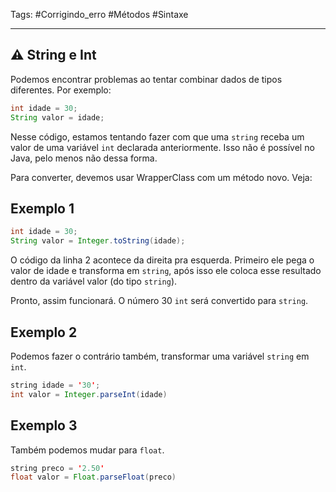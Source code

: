 Tags: #Corrigindo_erro #Métodos #Sintaxe 


___
## ⚠ String e Int

Podemos encontrar problemas ao tentar combinar dados de tipos diferentes. Por exemplo:

```java
int idade = 30;
String valor = idade;
```

Nesse código, estamos tentando fazer com que uma `string` receba um valor de uma variável `int` declarada anteriormente. Isso não é possível no Java, pelo menos não dessa forma.

Para converter, devemos usar WrapperClass com um método novo. Veja:

## Exemplo 1

```java
int idade = 30;
String valor = Integer.toString(idade);
```

O código da linha 2 acontece da direita pra esquerda. Primeiro ele pega o valor de idade e transforma em `string`, após isso ele coloca esse resultado dentro da variável valor (do tipo `string`).

Pronto, assim funcionará. O número 30 `int` será convertido para `string`.

## Exemplo 2

Podemos fazer o contrário também, transformar uma variável `string` em `int`.

```java
string idade = '30';
int valor = Integer.parseInt(idade)
```

## Exemplo 3

Também podemos mudar para `float`.

```java
string preco = '2.50'
float valor = Float.parseFloat(preco)
```
